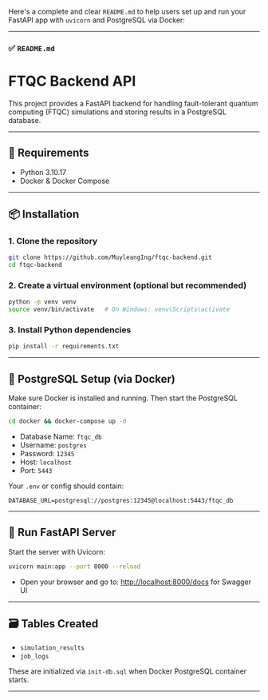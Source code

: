 Here's a complete and clear `README.md` to help users set up and run your FastAPI app with `uvicorn` and PostgreSQL via Docker:

---

### ✅ `README.md`

# FTQC Backend API

This project provides a FastAPI backend for handling fault-tolerant quantum computing (FTQC) simulations and storing results in a PostgreSQL database.

---

## 🚀 Requirements

- Python 3.10.17
- Docker & Docker Compose

---

## 📦 Installation

### 1. Clone the repository

```bash
git clone https://github.com/MuyleangIng/ftqc-backend.git
cd ftqc-backend
```

### 2. Create a virtual environment (optional but recommended)

```bash
python -m venv venv
source venv/bin/activate   # On Windows: venv\Scripts\activate
```

### 3. Install Python dependencies

```bash
pip install -r requirements.txt
```

---

## 🐘 PostgreSQL Setup (via Docker)

Make sure Docker is installed and running. Then start the PostgreSQL container:

```bash
cd docker && docker-compose up -d
```

* Database Name: `ftqc_db`
* Username: `postgres`
* Password: `12345`
* Host: `localhost`
* Port: `5443`

Your `.env` or config should contain:

```
DATABASE_URL=postgresql://postgres:12345@localhost:5443/ftqc_db
```

---

## 🚦 Run FastAPI Server

Start the server with Uvicorn:

```bash
uvicorn main:app --port 8000 --reload
```

* Open your browser and go to: [http://localhost:8000/docs](http://localhost:8000/docs) for Swagger UI

---

## 🗃️ Tables Created

* `simulation_results`
* `job_logs`

These are initialized via `init-db.sql` when Docker PostgreSQL container starts.

---
